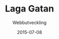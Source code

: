 ---
title: Laga Gatan
subtitle: Webbutveckling
layout: default
modal-id: 2
date: 2015-07-08
img: asfaltlaggning.jpg
thumbnail: asfaltlaggning-thumb.jpg
alt: asfalt laggning
project-date: Juni 2014
client: Asfaltbolaget
category: portfolio
service: Webbutveckling
description: <p class="text-left">Contribe har utvecklat en positioneringstjänst för enkel överblick och kontroll av olika typer av arbeten. Syftet med den mobila tjänsten är att underlätta hanteringen av exempelvis reparationsarbeten, underhåll mm och att ge användaren en bättre översikt om var arbetet finns, samt detaljerad information om dess status.</p><p class="text-left">Tjänsten har Google Maps i bakgrunden vilket ger en bra geografisk överblick. Det är lätt att gå upp och ner i skala och man kan filtera kartbilden så att man t.ex. bara ser de arbeten som är färdiga att fakturera. Systemet gör att man får en mycket bättre överblick över var man har maskiner och personal. Tiden mellan påbörjat arbete och fakturering kan därigenom oftast minskas dramatiskt.</p><p class="text-left">Nyttan:</p><ul class="text-left"><li>Maximerar informationsspridningen inom arbetslaget och mellan företaget och kunden.</li><li>Ger en tydlig översiktsbild och ger alla medarbetare aktuell info om pågående och avslutade arbeten.</li><li>Enklare kapacitetsplanering och resursfördelning.</li><li>Bättre kontroll på material och status för pågående arbeten.</li><li>Minimerade ledtider och effektivare användande av resurser och maskiner leder till ökad lönsamhet!</li></ul><p class="text-left">”Med det nya verktyget är det lätt att underhålla och uppdatera våra arbeten. Alla får ögonblicklig tillgång till ny information i sina läsplattor. Statusändringar görs med ett enkelt klick, materiellista och kommentarer finns lättillgängliga. Systemet bidrar dessutom till en bättre miljö genom att exempelvis extraresor för att hämta materiel etc. minimeras. Olika arbetslag kan hjälpa varandra vid överskott av material och inget går till spillo. Det fungerar så himla bra!” - Niklas Gustavsson, Asfaltbolaget</p>

---